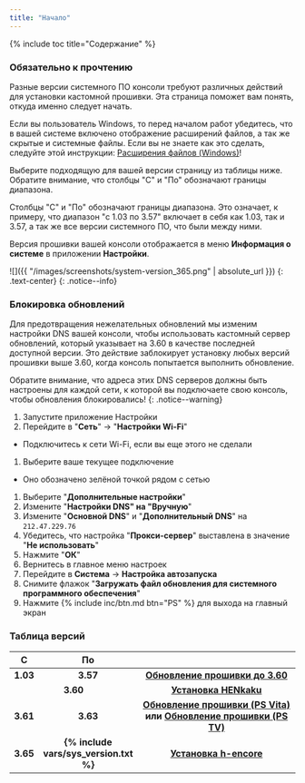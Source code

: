 ```yaml
---
title: "Начало"
---
```


{% include toc title="Содержание" %}

### Обязательно к прочтению

Разные версии системного ПО консоли требуют различных действий для установки кастомной прошивки. Эта страница поможет вам понять, откуда именно следует начать.

Если вы пользователь Windows, то перед началом работ убедитесь, что в вашей системе включено отображение расширений файлов, а так же скрытые и системные файлы. Если вы не знаете как это сделать, следуйте этой инструкции: [Расширения файлов (Windows)](https://customfw.xyz/file-extensions-windows)!

Выберите подходящую для вашей версии страницу из таблицы ниже. Обратите внимание, что столбцы "С" и "По" обозначают границы диапазона. 

Столбцы "С" и "По" обозначают границы диапазона. Это означает, к примеру, что диапазон "с 1.03 по 3.57" включает в себя как 1.03, так и 3.57, а так же все версии системного ПО, что были между ними.

Версия прошивки вашей консоли отображается в меню **Информация о системе** в приложении **Настройки**.

![]({{ "/images/screenshots/system-version_365.png" | absolute_url }})
{: .text-center}
{: .notice--info}

### Блокировка обновлений 

Для предотвращения нежелательных обновлений мы изменим настройки DNS вашей консоли, чтобы использовать кастомный сервер обновлений, который указывает на 3.60 в качестве последней доступной версии. Это действие заблокирует установку любых версий прошивки выше 3.60, когда консоль попытается выполнить обновление.

Обратите внимание, что адреса этих DNS серверов должны быть настроены для каждой сети, к которой вы подключаете свою консоль, чтобы обновления блокировались!
{: .notice--warning}

1. Запустите приложение Настройки
1. Перейдите в "**Сеть**" -> "**Настройки Wi-Fi**"
  + Подключитесь к сети Wi-Fi, если вы еще этого не сделали
1. Выберите ваше текущее подключение
  + Оно обозначено зелёной точкой рядом с сетью
1. Выберите "**Дополнительные настройки**"
1. Измените "**Настройки DNS" на "Вручную**"
1. Измените "**Основной DNS**" и "**Дополнительный DNS**" на `212.47.229.76`
1. Убедитесь, что настройка "**Прокси-сервер**" выставлена в значение "**Не использовать**"
1. Нажмите "**ОК**"
1. Вернитесь в главное меню настроек
1. Перейдите в **Система** -> **Настройка автозапуска**
1. Снимите флажок "**Загружать файл обновления для системного программного обеспечения**"
1. Нажмите {% include inc/btn.md btn="PS" %} для выхода на главный экран


### Таблица версий

<table>
  <colgroup>
    <col span="1" style="width: 10%;">
    <col span="1" style="width: 10%;">
    <col span="1" style="width: 80%;">
  </colgroup>
  <thead>
    <tr>
      <th style="text-align: center; font-weight: bold;">С</th>
      <th style="text-align: center; font-weight: bold;">По</th>
      <th style="text-align: center; font-weight: bold;"></th>
    </tr>
  </thead>
  <tbody>
    <tr>
      <td style="text-align: center; font-weight: bold;">1.03</td>
      <td style="text-align: center; font-weight: bold;">3.57</td>
      <td style="text-align: center; font-weight: bold;"><a href="updating-to-360">Обновление прошивки до 3.60</a></td>
    </tr>
    <tr>
      <td style="text-align: center; font-weight: bold;" colspan="2">3.60</td>
      <td style="text-align: center; font-weight: bold;"><a href="installing-henkaku">Установка HENkaku</a></td>
    </tr>
    <tr>
      <td style="text-align: center; font-weight: bold;">3.61</td>
      <td style="text-align: center; font-weight: bold;">3.63</td>
      <td style="text-align: center; font-weight: bold;"><a href="updating-firmware-ps-vita-365">Обновление прошивки (PS Vita)</a> или <a href="updating-firmware-ps-tv-365">Обновление прошивки (PS TV)</a></td>
    </tr>
    <tr>
      <td style="text-align: center; font-weight: bold;">3.65</td>
      <td style="text-align: center; font-weight: bold;">{% include vars/sys_version.txt %}</td>
      <td style="text-align: center; font-weight: bold;"><a href="installing-h-encore">Установка h-encore</a></td>
    </tr>
  </tbody>
</table>
